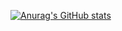 [![Anurag's GitHub stats](https://github-readme-stats.vercel.app/api?username=nabomhalang)](https://github.com/anuraghazra/github-readme-stats)

